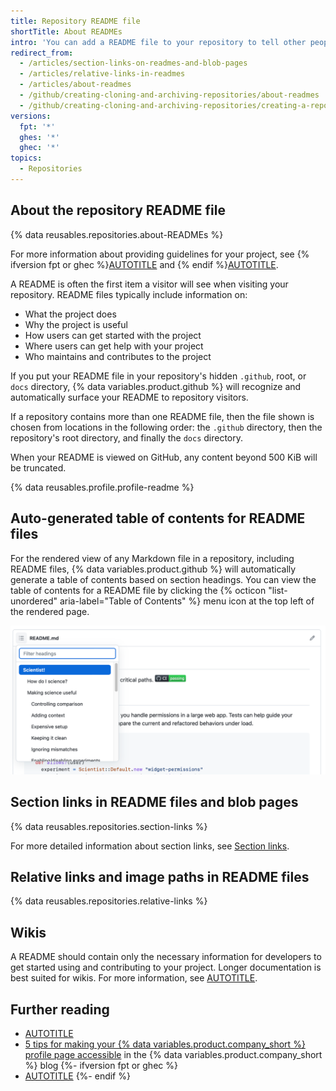 ```yaml
---
title: Repository README file
shortTitle: About READMEs
intro: 'You can add a README file to your repository to tell other people why your project is useful, what they can do with your project, and how they can use it.'
redirect_from:
  - /articles/section-links-on-readmes-and-blob-pages
  - /articles/relative-links-in-readmes
  - /articles/about-readmes
  - /github/creating-cloning-and-archiving-repositories/about-readmes
  - /github/creating-cloning-and-archiving-repositories/creating-a-repository-on-github/about-readmes
versions:
  fpt: '*'
  ghes: '*'
  ghec: '*'
topics:
  - Repositories
---
```

## About the repository README file

{% data reusables.repositories.about-READMEs %}

For more information about providing guidelines for your project, see {% ifversion fpt or ghec %}[AUTOTITLE](/communities/setting-up-your-project-for-healthy-contributions/adding-a-code-of-conduct-to-your-project) and {% endif %}[AUTOTITLE](/communities/setting-up-your-project-for-healthy-contributions).

A README is often the first item a visitor will see when visiting your repository. README files typically include information on:
* What the project does
* Why the project is useful
* How users can get started with the project
* Where users can get help with your project
* Who maintains and contributes to the project

If you put your README file in your repository's hidden `.github`, root, or `docs` directory, {% data variables.product.github %} will recognize and automatically surface your README to repository visitors.

If a repository contains more than one README file, then the file shown is chosen from locations in the following order: the `.github` directory, then the repository's root directory, and finally the `docs` directory.

When your README is viewed on GitHub, any content beyond 500 KiB will be truncated.

{% data reusables.profile.profile-readme %}

## Auto-generated table of contents for README files

For the rendered view of any Markdown file in a repository, including README files, {% data variables.product.github %} will automatically generate a table of contents based on section headings. You can view the table of contents for a README file by clicking the {% octicon "list-unordered" aria-label="Table of Contents" %} menu icon at the top left of the rendered page.

![Screenshot of the README for a repository. In the upper-left corner, the "Table of contents" dropdown menu (list icon) is expanded.](/assets/images/help/repository/readme-automatic-toc.png)

## Section links in README files and blob pages

{% data reusables.repositories.section-links %}

For more detailed information about section links, see [Section links](/get-started/writing-on-github/getting-started-with-writing-and-formatting-on-github/basic-writing-and-formatting-syntax#section-links).

## Relative links and image paths in README files

{% data reusables.repositories.relative-links %}

## Wikis

A README should contain only the necessary information for developers to get started using and contributing to your project. Longer documentation is best suited for wikis. For more information, see [AUTOTITLE](/communities/documenting-your-project-with-wikis/about-wikis).

## Further reading

* [AUTOTITLE](/repositories/working-with-files/managing-files/adding-a-file-to-a-repository)
* [5 tips for making your {% data variables.product.company_short %} profile page accessible](https://github.blog/2023-10-26-5-tips-for-making-your-github-profile-page-accessible/) in the {% data variables.product.company_short %} blog
{%- ifversion fpt or ghec %}
* [AUTOTITLE](/codespaces/setting-up-your-project-for-codespaces/setting-up-your-repository/adding-a-codespaces-badge)
{%- endif %}
